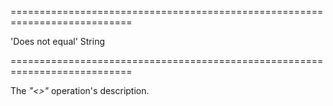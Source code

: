 <!--**
/*-------------------------------------------
    Auto-generated file. Do not modify.
-------------------------------------------

**-->
===========================================================================
<!--default-->'Does not equal'<!--/default-->
<!--type-->String<!--/type-->
===========================================================================

<!--shortDescription-->
The *"<>"* operation's description.
<!--/shortDescription-->

<!--fullDescription-->

<!--/fullDescription-->